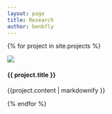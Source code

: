 ```yaml
---
layout: page
title: Research
author: benbfly
---
```


{% for project in site.projects %}

<div class="jumbotron">
<div class="row">
     <div class="col-lg-4">
     	  <div class="bs-component">
	    <img src="{{ project.image }}">
  </div>
     </div>
     <div class="col-lg-8">
     	  <div class="bs-component">
	  <h4>{{ project.title }}</h4>
	  <p>{{project.content | markdownify }}</p>
	  </div>
     </div>
</div>
</div>


{% endfor %}
